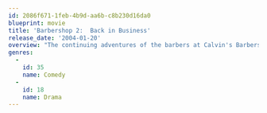 ```yaml
---
id: 2086f671-1feb-4b9d-aa6b-c8b230d16da0
blueprint: movie
title: 'Barbershop 2:  Back in Business'
release_date: '2004-01-20'
overview: "The continuing adventures of the barbers at Calvin's Barbershop. Gina, a stylist at the beauty shop next door, is now trying to cut in on his buisness. Calvin is again struggling to keep his father's shop and traditions alive--this time against urban developers looking to replace mom &amp; pop establishments with name-brand chains. The world changes, but some things never go out of style--from current events and politics to relationships and love, you can still say anything you want at the barbershop."
genres:
  -
    id: 35
    name: Comedy
  -
    id: 18
    name: Drama
---
```

